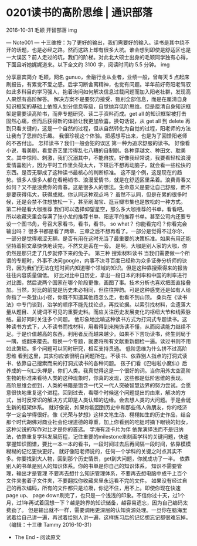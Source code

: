 # 0201读书的高阶思维 | 通识部落

2016-10-31 毛颖 开智部落
img

— Note001 —
十三维按：为了更好的输出，我们需要好的输入。读书是其中绕不开的话题，也是必经之路。然而这路上却有很多大坑。谁会想到即使是舒适区也是一大误区？前人走过的坑，我们的阶梯。对此北大硕士出身的毛颖同学独有心得，下面且听她娓娓道来。以下全文约 3100 字，阅读时间约 5.5 分钟。
img

分享嘉宾简介
毛颖，网名 gunuo，金融行业从业者，业绩一般，曾每天 5 点起床刷报告，有累觉不爱之感。后学习断舍离精神，也觉有问题。半年前好奇阳老驾驭如此多科目的学习强人，抱着询问如何解决信息过载问题而加入阳老社群，发现高人果然有高阶解答。
解决方案不是要努力接受、甄别全部信息，而是在厘清自身知识框架的基础上依照人划分信息等级，自觉抛弃低阶思维。但是厘清自身知识框架是需要读高阶书，而非专题研究、读二手资料而成。get all 的知识框架被打击固然心痛，但而后获得新的体验让我更加欣喜。换句话说，从 get all 到 delete 再到只看关键的，这是一个自然的过程，但从自然转化为自觉的过程，阳老师的方法让我有了思辨的乐趣。
我很珍视这个体验。把感想写出来，也是为了回馈阳老师的不吝付出。
怎样读书？我们一般会犯的误区
第一种为追求舒服的读书。
好像看小说，看美剧，看爱奇艺里污得乱七八糟的自制剧。各种穿越文、种田文、耽美文。其中惊险、刺激，我们沉溺其中，不能自拔。好像我经常说，我要看轻松浪漫爱情喜剧片，因为平时工作里负荷太大，下班后不想再动脑子，就会看一些松快的东西。是否无聊成了这种读书最核心的判断标准。
这不是个例，这是现在的趋势。很多人很多人都在看畅销书、浪漫爱情书，就是在舒适区里呆着。浪费青春又如何？又不是浪费你的青春。这是很多人的想法。生命意义是要让自己舒服，而不是要获得伟大，获得成就。你认同这种观点吗？
虽然不认同，但是在累的很多时候，还是会禁不住想放松一下，甚至刷淘宝、逛豆瓣市集也是放松的一种方式。
第二种是看大咖推荐
我们可以选择仰望星空，那么多大咖推荐的书单，看看吧。所以收藏夹里会存满了张小龙的推荐书单、阳志平的推荐书单。甚至公司内还要专设一个图书角，号召大家看书，看书，看书。 so what？ 你能看完吗？你看完会输出吗？
很多书都是看了两章、三章之后不想再看了。一部分是觉得不过尔尔，一部分是觉得艰涩无聊。是否有用在这时充当了最重要的决策标准。如果有用还能坚持着把文章快快地读完，不然又是丢在一旁。
是啊，大咖是别人家的大咖，你仍然是那只走了几步就停下来的兔子。
第三种 搜索材料读书
当我们需要做一个所谓的专题时，外事不决问google，内事不决寻百度已经称为众多证券分析师的诀窍，因为我们ƒ无法在短时间内知道哪个领域的知识。但是这种靠搜索得来的报告往往内容质量偏低。
好比对比中日历史，拿出一段日本的利率和中国的利率进行对比图，然后说两个国家在哪个阶段更像，画图了事。技术分析也喜欢把图直接叠加。当然，对比的前提是历史未必相同，但往往押韵。可是这种感觉还是如有人给你指了一条登山小径，你既不知道其他路怎么走，也看不到山顶。
桑兵在《读书法》中专门谈到，治学的顺序不能先找论点，再找论据。以索引找材料，会遗落大量从题目、关键词不可见的重要史料。而应关注历史发展变化的枢纽大节和线索脉络。最好同时关注多个问题。
他形象地比喻这种读书方式为打洞式专题读书。这种读书方式下，人不读书而找材料，用看得到来掩饰读不懂，从而阅读能力继续不足。于是价值越高的东西，利用者反而越来越少。如果不下苦功读书，终生则局于一隅，或翻来覆去。每换一个专题，就要将所有文献重新翻检一遍。读过书则不用如此繁琐。多个问题可以同时研究，相互支持贯通。
低阶思维为什么拼不过高阶思维
看到这里，其实你应该很明白问题所在。不读书、依靠别人指点的打洞式读书、依靠自己搜索而来的打洞式读书的各种问题。
孩子们看《巴啦啦小魔仙》后养成的一句口头禅是，你们人类。我真觉得这是一个很好的词。当你用外太空高阶生物的标准来看待人类的这种现象时，你真的发现，这些都是低阶思维的表现。
高阶思维会想到，人类的书籍是饱含一代又一代人突破智慧边界的努力尝试。会愿意很快地重复这个进程。回到过去，看哪个时候这个问题提出的由来，解决的方式，当时反常识的解决方式即是人类认知的边缘。会去想人类的大问题。于是会诞生新的框架体系。
就好像说，如果你能回到历史中和那些伟人做朋友，你的经济学一定会学得很好。像《光荣与梦想》这样文笔生动、栩栩如生的历史作品，结合那个时代胡佛对商业社会伦理道德的尊重，加上你看到的吃蛆时摘下眼镜的妇女，这种尖锐的写作对比才是你的首选。
学海有涯卡片为伴
依靠演绎法而不是归纳法，依靠重复学科发展历程，记住重要的milestone来刻画学科的关键问题，快速掌握知识图谱，要比一本一本的看书，一段时间过去后再间隔一段时间，依靠模模糊糊的记忆更快更好。
就好像阳老师说的，任何一个学科的关键之时点其实不多。你要找到大人物，回到那个历史情景，get到大问题，你就成功了一半。
依靠别人的书单是别人的知识体系。你的书单是你自己的知识体系。
知识不需要管理，输出才是管理
不要再去想什么知识管理体系，不要再去想电脑中成千上百个文件夹套着子文件夹，不要翻找你收藏夹里永远看不完的文件。 如果没有经过自己的再次编码，所有的文件都只是垃圾，你记不住，用不上。即使你现在快速page up、 page down刷完了，也只是一个浅浅的印象。不信你过十天，过1个月，过1年再试着回想一下？越是跨界的知识储备，越容易遗忘，因为自己编码太费劲了。
但是输出就不一样，需要调用更深层的认知资源处理。一旦你在脑海里试着给自己讲一遍，再试着给别人讲一遍，这样练习后的记忆想忘记都很难忘掉。
（编辑：十三维 Tammy 2016-10-31）
- The End -
阅读原文